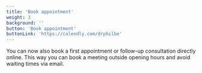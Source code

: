 ```yaml
---
title: 'Book appointment'
weight: 3
background: ''
button: 'Book appointment'
buttonLink: 'https://calendly.com/drphilbe'
---
```


You can now also book a first appointment or follow-up consultation directly online. This way you can book a meeting outside opening hours and avoid waiting times via email.
